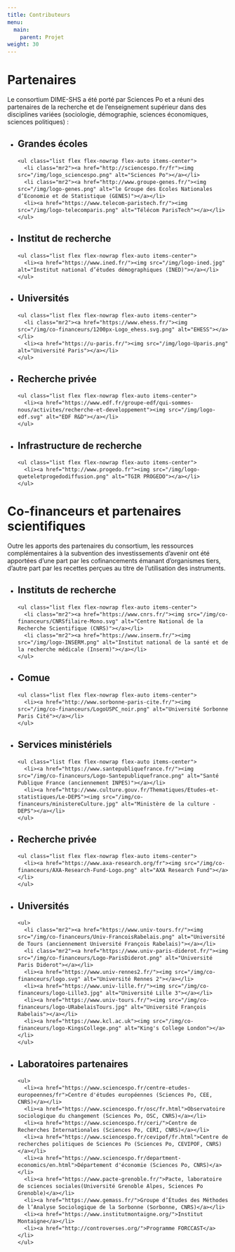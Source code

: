 ```yaml
---
title: Contributeurs
menu:
  main:
    parent: Projet
weight: 30
---
```


# Partenaires
Le consortium DIME-SHS a été porté par Sciences Po et a réuni des partenaires de la recherche et de l’enseignement supérieur dans des disciplines variées (sociologie, démographie, sciences économiques, sciences politiques) :

<ul class="flex flex-column flex-row-ns flex-wrap justify-between list list--logos">
  <li class="pr3-ns w-two-thirds-ns">
    <h2 class="f5">Grandes écoles</h2>

    <ul class="list flex flex-nowrap flex-auto items-center">
      <li class="mr2"><a href="http://sciencespo.fr/fr"><img src="/img/logo_sciencespo.png" alt="Sciences Po"></a></li>
      <li class="mr2"><a href="http://www.groupe-genes.fr/"><img src="/img/logo-genes.png" alt="le Groupe des Ecoles Nationales d’Economie et de Statistique (GENES)"></a></li>
      <li><a href="https://www.telecom-paristech.fr/"><img src="/img/logo-telecomparis.png" alt="Télécom ParisTech"></a></li>
    </ul>
  </li>
  <li class="pr3-ns pr0-ns w-third-ns">
    <h2 class="f5">Institut de recherche</h2>

    <ul class="list flex flex-nowrap flex-auto items-center">
      <li><a href="https://www.ined.fr/"><img src="/img/logo-ined.jpg" alt="Institut national d’études démographiques (INED)"></a></li>
    </ul>
  </li>
  <li class="pr3-ns w-third-ns">
    <h2 class="f5">Universités</h2>

    <ul class="list flex flex-nowrap flex-auto items-center">
      <li class="mr2"><a href="https://www.ehess.fr/"><img src="/img/co-financeurs/1200px-Logo_ehess.svg.png" alt="EHESS"></a></li>
      <li><a href="https://u-paris.fr/"><img src="/img/logo-Uparis.png" alt="Université Paris"></a></li>
    </ul>
  </li>
  <li class="pr3-ns w-third-ns">
    <h2 class="f5">Recherche privée</h2>

    <ul class="list flex flex-nowrap flex-auto items-center">
      <li><a href="https://www.edf.fr/groupe-edf/qui-sommes-nous/activites/recherche-et-developpement"><img src="/img/logo-edf.svg" alt="EDF R&D"></a></li>
    </ul>
  </li>
  <li class="w-third-ns">
    <h2 class="f5">Infrastructure de recherche</h2>

    <ul class="list flex flex-nowrap flex-auto items-center">
      <li><a href="http://www.progedo.fr"><img src="/img/logo-queteletprogedodiffusion.png" alt="TGIR PROGEDO"></a></li>
    </ul>
  </li>
</ul>

# Co-financeurs et partenaires scientifiques
Outre les apports des partenaires du consortium, les ressources complémentaires à la subvention des investissements d’avenir ont été apportées d’une part par les cofinancements émanant d’organismes tiers, d’autre part par les recettes perçues au titre de l’utilisation des instruments.

<ul class="flex flex-column flex-row-ns flex-wrap justify-between list list--logos">
  <li class="pr3-ns w-two-thirds-ns">
    <h2 class="f5">Instituts de recherche</h2>

    <ul class="list flex flex-nowrap flex-auto items-center">
      <li class="mr2"><a href="https://www.cnrs.fr/"><img src="/img/co-financeurs/CNRSfilaire-Mono.svg" alt="Centre National de la Recherche Scientifique (CNRS)"></a></li>
      <li class="mr2"><a href="https://www.inserm.fr/"><img src="/img/logo-INSERM.png" alt="Institut national de la santé et de la recherche médicale (Inserm)"></a></li>
    </ul>
  </li>
  <li class="pr3-ns w-third-ns">
    <h2 class="f5">Comue</h2>

    <ul class="list flex flex-nowrap flex-auto items-center">
      <li><a href="http://www.sorbonne-paris-cite.fr/"><img src="/img/co-financeurs/LogoUSPC_noir.png" alt="Université Sorbonne Paris Cité"></a></li>
    </ul>
  </li>
  <li class="pr3-ns w-two-thirds-ns">
    <h2 class="f5">Services ministériels</h2>

    <ul class="list flex flex-nowrap flex-auto items-center">
      <li><a href="https://www.santepubliquefrance.fr/"><img src="/img/co-financeurs/Logo-Santepubliquefrance.png" alt="Santé Publique France (anciennement INPES)"></a></li>
      <li><a href="http://www.culture.gouv.fr/Thematiques/Etudes-et-statistiques/Le-DEPS"><img src="/img/co-financeurs/ministereCulture.jpg" alt="Ministère de la culture - DEPS"></a></li>
    </ul>
  </li>
  <li class="pr3-ns w-third-ns">
    <h2 class="f5">Recherche privée</h2>

    <ul class="list flex flex-nowrap flex-auto items-center">
      <li><a href="https://www.axa-research.org/fr"><img src="/img/co-financeurs/AXA-Research-Fund-Logo.png" alt="AXA Research Fund"></a></li>
    </ul>
  </li>
  <li>
    <h2 class="f5">Universités</h2>

    <ul>
      <li class="mr2"><a href="https://www.univ-tours.fr/"><img src="/img/co-financeurs/Univ-FrancoisRabelais.png" alt="Université de Tours (anciennement Université François Rabelais)"></a></li>
      <li class="mr2"><a href="https://www.univ-paris-diderot.fr/"><img src="/img/co-financeurs/Logo-ParisDiderot.png" alt="Université Paris Diderot"></a></li>
      <li><a href="https://www.univ-rennes2.fr/"><img src="/img/co-financeurs/logo.svg" alt="Université Rennes 2"></a></li>
      <li><a href="https://www.univ-lille.fr/"><img src="/img/co-financeurs/logo-Lille3.jpg" alt="Université Lille 3"></a></li>
      <li><a href="https://www.univ-tours.fr/"><img src="/img/co-financeurs/logo-URabelaisTours.jpg" alt="Université François Rabelais"></a></li>
      <li><a href="https://www.kcl.ac.uk"><img src="/img/co-financeurs/logo-KingsCollege.png" alt="King's College London"></a></li>
    </ul>
  </li>
  <li>
    <h2 class="f5">Laboratoires partenaires</h2>

    <ul>
      <li><a href="https://www.sciencespo.fr/centre-etudes-europeennes/fr">Centre d'études européennes (Sciences Po, CEE, CNRS)</a></li>
      <li><a href="https://www.sciencespo.fr/osc/fr.html">Observatoire sociologique du changement (Sciences Po, OSC, CNRS)</a></li>
      <li><a href="https://www.sciencespo.fr/ceri/">Centre de Recherches Internationales (Sciences Po, CERI, CNRS)</a></li>
      <li><a href="https://www.sciencespo.fr/cevipof/fr.html">Centre de recherches politiques de Sciences Po (Sciences Po, CEVIPOF, CNRS)</a></li>
      <li><a href="https://www.sciencespo.fr/department-economics/en.html">Département d'économie (Sciences Po, CNRS)</a></li>
      <li><a href="https://www.pacte-grenoble.fr/">Pacte, laboratoire de sciences sociales(Université Grenoble Alpes, Sciences Po Grenoble)</a></li>
      <li><a href="https://www.gemass.fr/">Groupe d’Études des Méthodes de l’Analyse Sociologique de la Sorbonne (Sorbonne, CNRS)</a></li>
      <li><a href="https://www.institutmontaigne.org/">Institut Montaigne</a></li>
      <li><a href="http://controverses.org/">Programme FORCCAST</a></li>    
    </ul>
  </li>  
</ul>
